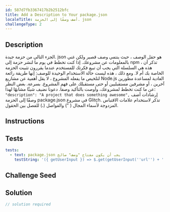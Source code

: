 ```yaml
---
id: 587d7fb3367417b2b2512bfc
title: Add a Description to Your package.json
localeTitle: أضف وصفًا إلى الحزمة. json
challengeType: 2
---
```


## Description
<section id='description'>
الجزء التالي من حزمة جيدة. json هو حقل الوصف ، حيث ينتمي وصف قصير ولكن غني بالمعلومات عن مشروعك.
إذا كنت تخطط في يوم ما لنشر حزمة إلى npm ، تذكر أن هذه هي السلسلة التي يجب أن تبيع فكرتك للمستخدم عندما يقررون تثبيت الحزمة الخاصة بك أم لا. ومع ذلك ، هذه ليست حالة الاستخدام الوحيدة للوصف: إنها طريقة رائعة لتلخيص ما يفعله المشروع ، لا يقل أهمية عن مشاريع Node.js العادية لمساعدة مطورين آخرين ، أو مشرفين مستقبليين أو حتى مستقبلك على فهم المشروع. بسرعة.
بغض النظر عن ما كنت تخطط لمشروعك، وأوصت بالتأكيد وصفا. دعونا نضيف شيئًا مشابهًا لهذا:
<code>"description": "A project that does something awesome",</code>
إرشادات
أضف وصفًا إلى الحزمة package.json في مشروع Glitch.
تذكر لاستخدام علامات الاقتباس المزدوجة لأسماء المجال ( ") والفواصل (،) للفصل بين الحقول.
</section>

## Instructions
<section id='instructions'>

</section>

## Tests
<section id='tests'>

```yml
tests:
  - text: package.json يجب أن يكون مفتاح "وصف" صالح
    testString: '({ getUserInput }) => $.get(getUserInput(''url'') + ''/_api/package.json'').then(data => { var packJson = JSON.parse(data); assert(packJson.description, ''"description" is missing''); }, xhr => { throw new Error(xhr.responseText); })'

```

</section>

## Challenge Seed
<section id='challengeSeed'>

</section>

## Solution
<section id='solution'>

```js
// solution required
```
</section>
